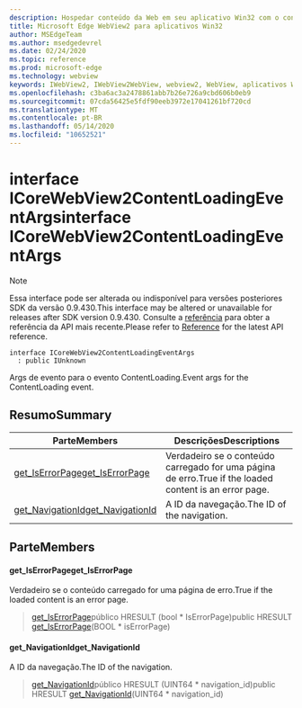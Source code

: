 ```yaml
---
description: Hospedar conteúdo da Web em seu aplicativo Win32 com o controle WebView2 do Microsoft Edge
title: Microsoft Edge WebView2 para aplicativos Win32
author: MSEdgeTeam
ms.author: msedgedevrel
ms.date: 02/24/2020
ms.topic: reference
ms.prod: microsoft-edge
ms.technology: webview
keywords: IWebView2, IWebView2WebView, webview2, WebView, aplicativos Win32, Win32, Edge, ICoreWebView2, ICoreWebView2Host, controle do navegador, HTML Edge
ms.openlocfilehash: c3ba6ac3a2478861abb7b26e726a9cbd606b0eb9
ms.sourcegitcommit: 07cda56425e5fdf90eeb3972e17041261bf720cd
ms.translationtype: MT
ms.contentlocale: pt-BR
ms.lasthandoff: 05/14/2020
ms.locfileid: "10652521"
---
```

# <span data-ttu-id="04bda-104">interface ICoreWebView2ContentLoadingEventArgs</span><span class="sxs-lookup"><span data-stu-id="04bda-104">interface ICoreWebView2ContentLoadingEventArgs</span></span> 

> [!NOTE]
> <span data-ttu-id="04bda-105">Essa interface pode ser alterada ou indisponível para versões posteriores SDK da versão 0.9.430.</span><span class="sxs-lookup"><span data-stu-id="04bda-105">This interface may be altered or unavailable for releases after SDK version 0.9.430.</span></span> <span data-ttu-id="04bda-106">Consulte a [referência](../../../webview2-api-reference.md) para obter a referência da API mais recente.</span><span class="sxs-lookup"><span data-stu-id="04bda-106">Please refer to [Reference](../../../webview2-api-reference.md) for the latest API reference.</span></span>

```
interface ICoreWebView2ContentLoadingEventArgs
  : public IUnknown
```

<span data-ttu-id="04bda-107">Args de evento para o evento ContentLoading.</span><span class="sxs-lookup"><span data-stu-id="04bda-107">Event args for the ContentLoading event.</span></span>

## <span data-ttu-id="04bda-108">Resumo</span><span class="sxs-lookup"><span data-stu-id="04bda-108">Summary</span></span>

 <span data-ttu-id="04bda-109">Parte</span><span class="sxs-lookup"><span data-stu-id="04bda-109">Members</span></span>                        | <span data-ttu-id="04bda-110">Descrições</span><span class="sxs-lookup"><span data-stu-id="04bda-110">Descriptions</span></span>
--------------------------------|---------------------------------------------
[<span data-ttu-id="04bda-111">get_IsErrorPage</span><span class="sxs-lookup"><span data-stu-id="04bda-111">get_IsErrorPage</span></span>](#get_iserrorpage) | <span data-ttu-id="04bda-112">Verdadeiro se o conteúdo carregado for uma página de erro.</span><span class="sxs-lookup"><span data-stu-id="04bda-112">True if the loaded content is an error page.</span></span>
[<span data-ttu-id="04bda-113">get_NavigationId</span><span class="sxs-lookup"><span data-stu-id="04bda-113">get_NavigationId</span></span>](#get_navigationid) | <span data-ttu-id="04bda-114">A ID da navegação.</span><span class="sxs-lookup"><span data-stu-id="04bda-114">The ID of the navigation.</span></span>

## <span data-ttu-id="04bda-115">Parte</span><span class="sxs-lookup"><span data-stu-id="04bda-115">Members</span></span>

#### <span data-ttu-id="04bda-116">get_IsErrorPage</span><span class="sxs-lookup"><span data-stu-id="04bda-116">get_IsErrorPage</span></span> 

<span data-ttu-id="04bda-117">Verdadeiro se o conteúdo carregado for uma página de erro.</span><span class="sxs-lookup"><span data-stu-id="04bda-117">True if the loaded content is an error page.</span></span>

> <span data-ttu-id="04bda-118">[get_IsErrorPage](#get_iserrorpage)público HRESULT (bool \* IsErrorPage)</span><span class="sxs-lookup"><span data-stu-id="04bda-118">public HRESULT [get_IsErrorPage](#get_iserrorpage)(BOOL \* isErrorPage)</span></span>

#### <span data-ttu-id="04bda-119">get_NavigationId</span><span class="sxs-lookup"><span data-stu-id="04bda-119">get_NavigationId</span></span> 

<span data-ttu-id="04bda-120">A ID da navegação.</span><span class="sxs-lookup"><span data-stu-id="04bda-120">The ID of the navigation.</span></span>

> <span data-ttu-id="04bda-121">[get_NavigationId](#get_navigationid)público HRESULT (UINT64 \* navigation_id)</span><span class="sxs-lookup"><span data-stu-id="04bda-121">public HRESULT [get_NavigationId](#get_navigationid)(UINT64 \* navigation_id)</span></span>

